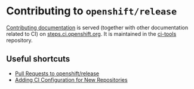 # Contributing to `openshift/release`

[Contributing documentation][openshift-release-contributing] is served (together
with other documentation related to CI) on [steps.ci.openshift.org][steps].
It is maintained in the [ci-tools][ci-tools-webreg] repository.

## Useful shortcuts

- [Pull Requests to openshift/release][orc-reviews]
- [Adding CI Configuration for New Repositories][orc-newrepos]

[openshift-release-contributing]: https://steps.ci.openshift.org/help/release
[orc-reviews]: https://steps.ci.openshift.org/help/release#reviews
[orc-newrepos]: https://steps.ci.openshift.org/help/release#new-repos
[ci-tools-webreg]: https://github.com/openshift/ci-tools/blob/master/pkg/webreg
[steps]: https://steps.ci.openshift.org/
